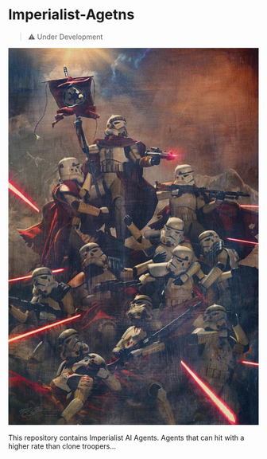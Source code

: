 # Imperialist-Agetns
> :warning: Under Development

![Alt text](images/troop.jpg)

This repository contains Imperialist AI Agents. Agents that can hit with a higher rate than clone troopers...

